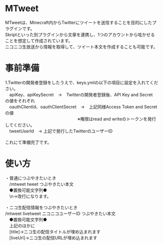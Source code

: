 # MTweet

MTweetは、Minecraft内からTwitterにツイートを送信することを目的にしたプラグインです。</br>
Skriptといった別プラグインから文章を連携し、1つのアカウントから呟かせることを想定して作成されています。</br>
ニコニコ生放送から情報を取得して、ツイート本文を作成することも可能です。</br>

# 事前準備
1.Twitterの開発者登録をしたうえで、keys.ymlの以下の項目に設定を入れてください。</br>
　apiKey、apiKeySecret　→　Twitterの開発者登録後、API Key and Secret　の値をそれぞれ</br>
　oauthClientId、oauthClientSecret　→　上記同様Access Token and Secretの値</br>
　　　　　　　　　　　　　　　　　※権限はread and writeのトークンを発行してください。</br>
　tweetUserId　→ 上記で発行したTwitterのユーザーID</br>
</br>
これにて準備完了です。

# 使い方
・普通につぶやきたいとき</br>
　/mtweet tweet つぶやきたい本文</br>
　●置換可能文字列●</br>
　\n→改行になります。</br>
</br>
・ニコ生配信情報をつぶやきたいとき</br>
 /mtweet livetweet ニコニコユーザーID つぶやきたい本文</br>
　●置換可能文字列●</br>
　上記のほかに</br>
　[title]→ニコ生の配信タイトルが埋め込まれます</br>
　[liveUrl]→ニコ生の配信URLが埋め込まれます</br>

